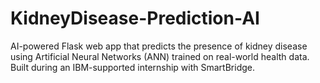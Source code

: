 # KidneyDisease-Prediction-AI
AI-powered Flask web app that predicts the presence of kidney disease using Artificial Neural Networks (ANN) trained on real-world health data. Built during an IBM-supported internship with SmartBridge.
